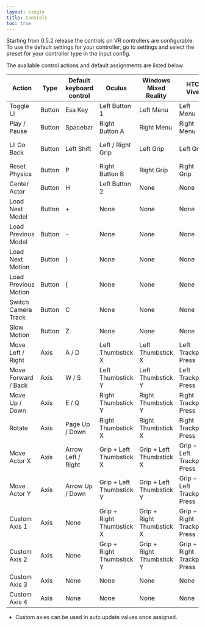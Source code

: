 ```yaml
---
layout: single
title: Controls
toc: true
---
```



Starting from 0.5.2 release the controls on VR controllers are configurable. To use the default settings for your controller, go to settings and select the preset for your controller type in the input config. 

The available control actions and default assignments are listed below

Action | Type | Default keyboard control | Oculus | Windows Mixed Reality | HTC Vive | Valve Index
--- | --- | --- | --- | --- | --- | --- 
Toggle UI | Button | Esa Key | Left Button 1 | Left Menu | Left Menu | Left Button 1
Play / Pause | Button | Spacebar | Right Button A | Right Menu | Right Menu | Right Button 1
UI Go Back | Button | Left Shift | Left / Right Grip | Left Grip | Left Grip | Left / Right Grip
Reset Physics | Button | P | Right Button B | Right Grip | Right Grip | Right Button 2
Center Actor | Button | H | Left Button 2 | None | None | Left Button 2
Load Next Model | Button | + | None | None | None | None 
Load Previous Model | Button | - | None | None | None | None 
Load Next Motion | Button | } | None | None | None | None 
Load Previous Motion | Button | { | None | None | None | None 
Switch Camera Track | Button | C | None | None | None | None 
Slow Motion | Button | Z | None | None | None | None 
Move Left / Right | Axis | A / D | Left Thumbstick X | Left Thumbstick X | Left Trackpad Press | Left Trackpad Press
Move Forward / Back | Axis | W / S | Left Thumbstick Y | Left Thumbstick Y | Left Trackpad Press | Left Trackpad Press
Move Up / Down | Axis | E / Q | Right Thumbstick Y | Right Thumbstick Y | Right Trackpad Press | Right Trackpad Press
Rotate | Axis | Page Up / Down | Right Thumbstick X | Right Thumbstick X | Right Trackpad Press | Right Trackpad Press
Move Actor X | Axis | Arrow Left / Right | Grip + Left Thumbstick X | Grip + Left Thumbstick X | Grip + Left Trackpad Press | Grip + Left Trackpad Press
Move Actor Y | Axis | Arrow Up / Down | Grip + Left Thumbstick Y | Grip + Left Thumbstick Y | Grip + Left Trackpad Press | Grip + Left Trackpad Press
Custom Axis 1 | Axis | None | Grip + Right Thumbstick X | Grip + Right Thumbstick X | Grip + Right Trackpad Press | Grip + Right Trackpad Press 
Custom Axis 2 | Axis | None | Grip + Right Thumbstick Y | Grip + Right Thumbstick Y | Grip + Right Trackpad Press | Grip + Right Trackpad Press 
Custom Axis 3 | Axis | None | None | None | None | None 
Custom Axis 4 | Axis | None | None | None | None | None 

* Custom axies can be used in auto update values once assigned. 
 

